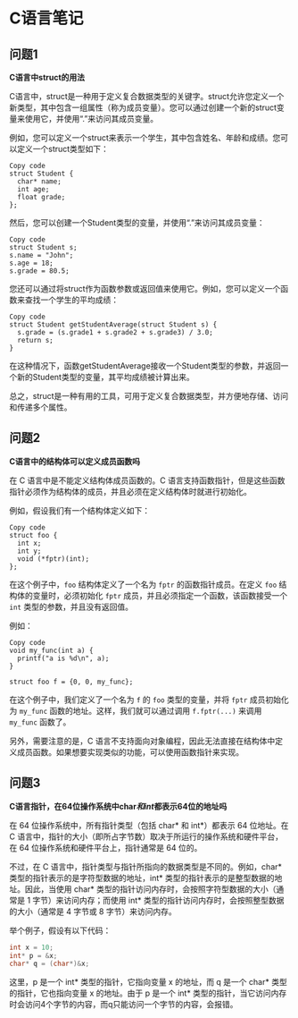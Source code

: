 # C语言笔记

## 问题1

**C语言中struct的用法**

C语言中，struct是一种用于定义复合数据类型的关键字。struct允许您定义一个新类型，其中包含一组属性（称为成员变量）。您可以通过创建一个新的struct变量来使用它，并使用“.”来访问其成员变量。

例如，您可以定义一个struct来表示一个学生，其中包含姓名、年龄和成绩。您可以定义一个struct类型如下：

```
Copy code
struct Student {
  char* name;
  int age;
  float grade;
};
```

然后，您可以创建一个Student类型的变量，并使用“.”来访问其成员变量：

```
Copy code
struct Student s;
s.name = "John";
s.age = 18;
s.grade = 80.5;
```

您还可以通过将struct作为函数参数或返回值来使用它。例如，您可以定义一个函数来查找一个学生的平均成绩：

```
Copy code
struct Student getStudentAverage(struct Student s) {
  s.grade = (s.grade1 + s.grade2 + s.grade3) / 3.0;
  return s;
}
```

在这种情况下，函数getStudentAverage接收一个Student类型的参数，并返回一个新的Student类型的变量，其平均成绩被计算出来。

总之，struct是一种有用的工具，可用于定义复合数据类型，并方便地存储、访问和传递多个属性。

## 问题2

**C语言中的结构体可以定义成员函数吗**

在 C 语言中是不能定义结构体成员函数的。C 语言支持函数指针，但是这些函数指针必须作为结构体的成员，并且必须在定义结构体时就进行初始化。

例如，假设我们有一个结构体定义如下：

```
Copy code
struct foo {
  int x;
  int y;
  void (*fptr)(int);
};
```

在这个例子中，`foo` 结构体定义了一个名为 `fptr` 的函数指针成员。在定义 `foo` 结构体的变量时，必须初始化 `fptr` 成员，并且必须指定一个函数，该函数接受一个 `int` 类型的参数，并且没有返回值。

例如：

```
Copy code
void my_func(int a) {
  printf("a is %d\n", a);
}

struct foo f = {0, 0, my_func};
```

在这个例子中，我们定义了一个名为 `f` 的 `foo` 类型的变量，并将 `fptr` 成员初始化为 `my_func` 函数的地址。这样，我们就可以通过调用 `f.fptr(...)` 来调用 `my_func` 函数了。

另外，需要注意的是，C 语言不支持面向对象编程，因此无法直接在结构体中定义成员函数。如果想要实现类似的功能，可以使用函数指针来实现。

## 问题3

**C语言指针，在64位操作系统中char*和int*都表示64位的地址吗**

在 64 位操作系统中，所有指针类型（包括 char* 和 int*）都表示 64 位地址。在 C 语言中，指针的大小（即所占字节数）取决于所运行的操作系统和硬件平台，在 64 位操作系统和硬件平台上，指针通常是 64 位的。

不过，在 C 语言中，指针类型与指针所指向的数据类型是不同的。例如，char* 类型的指针表示的是字符型数据的地址，int* 类型的指针表示的是整型数据的地址。因此，当使用 char* 类型的指针访问内存时，会按照字符型数据的大小（通常是 1 字节）来访问内存；而使用 int* 类型的指针访问内存时，会按照整型数据的大小（通常是 4 字节或 8 字节）来访问内存。

举个例子，假设有以下代码：

```c
int x = 10;
int* p = &x;
char* q = (char*)&x;
```

这里，p 是一个 int* 类型的指针，它指向变量 x 的地址，而 q 是一个 char* 类型的指针，它也指向变量 x 的地址。由于 p 是一个 int* 类型的指针，当它访问内存时会访问4个字节的内容，而q只能访问一个字节的内容，会报错。